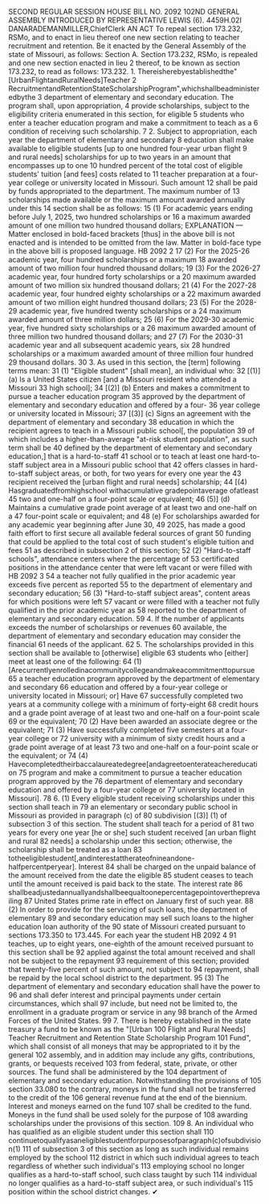 SECOND REGULAR SESSION
HOUSE BILL NO. 2092
102ND GENERAL ASSEMBLY
INTRODUCED BY REPRESENTATIVE LEWIS (6).
4459H.02I DANARADEMANMILLER,ChiefClerk
AN ACT
To repeal section 173.232, RSMo, and to enact in lieu thereof one new section relating to
teacher recruitment and retention.
Be it enacted by the General Assembly of the state of Missouri, as follows:
Section A. Section 173.232, RSMo, is repealed and one new section enacted in lieu
2 thereof, to be known as section 173.232, to read as follows:
173.232. 1. Thereisherebyestablishedthe"[UrbanFlightandRuralNeeds]Teacher
2 RecruitmentandRetentionStateScholarshipProgram",whichshallbeadministeredbythe
3 department of elementary and secondary education. The program shall, upon appropriation,
4 provide scholarships, subject to the eligibility criteria enumerated in this section, for eligible
5 students who enter a teacher education program and make a commitment to teach as a
6 condition of receiving such scholarship.
7 2. Subject to appropriation, each year the department of elementary and secondary
8 education shall make available to eligible students [up to one hundred four-year urban flight
9 and rural needs] scholarships for up to two years in an amount that encompasses up to one
10 hundred percent of the total cost of eligible students' tuition [and fees] costs related to
11 teacher preparation at a four-year college or university located in Missouri. Such amount
12 shall be paid by funds appropriated to the department. The maximum number of
13 scholarships made available or the maximum amount awarded annually under this
14 section shall be as follows:
15 (1) For academic years ending before July 1, 2025, two hundred scholarships or
16 a maximum awarded amount of one million two hundred thousand dollars;
EXPLANATION — Matter enclosed in bold-faced brackets [thus] in the above bill is not enacted and is
intended to be omitted from the law. Matter in bold-face type in the above bill is proposed language.
HB 2092 2
17 (2) For the 2025-26 academic year, four hundred scholarships or a maximum
18 awarded amount of two million four hundred thousand dollars;
19 (3) For the 2026-27 academic year, four hundred forty scholarships or a
20 maximum awarded amount of two million six hundred thousand dollars;
21 (4) For the 2027-28 academic year, four hundred eighty scholarships or a
22 maximum awarded amount of two million eight hundred thousand dollars;
23 (5) For the 2028-29 academic year, five hundred twenty scholarships or a
24 maximum awarded amount of three million dollars;
25 (6) For the 2029-30 academic year, five hundred sixty scholarships or a
26 maximum awarded amount of three million two hundred thousand dollars; and
27 (7) For the 2030-31 academic year and all subsequent academic years, six
28 hundred scholarships or a maximum awarded amount of three million four hundred
29 thousand dollars.
30 3. As used in this section, the [term] following terms mean:
31 (1) "Eligible student" [shall mean], an individual who:
32 [(1)] (a) Is a United States citizen [and a Missouri resident who attended a Missouri
33 high school];
34 [(2)] (b) Enters and makes a commitment to pursue a teacher education program
35 approved by the department of elementary and secondary education and offered by a four-
36 year college or university located in Missouri;
37 [(3)] (c) Signs an agreement with the department of elementary and secondary
38 education in which the recipient agrees to teach in a Missouri public school[, the population
39 of which includes a higher-than-average "at-risk student population", as such term shall be
40 defined by the department of elementary and secondary education,] that is a hard-to-staff
41 school or to teach at least one hard-to-staff subject area in a Missouri public school that
42 offers classes in hard-to-staff subject areas, or both, for two years for every one year the
43 recipient received the [urban flight and rural needs] scholarship;
44 [(4) Hasgraduatedfromhighschool withacumulative gradepointaverage ofatleast
45 two and one-half on a four-point scale or equivalent;
46 (5)] (d) Maintains a cumulative grade point average of at least two and one-half on a
47 four-point scale or equivalent; and
48 (e) For scholarships awarded for any academic year beginning after June 30,
49 2025, has made a good faith effort to first secure all available federal sources of grant
50 funding that could be applied to the total cost of such student's eligible tuition and fees
51 as described in subsection 2 of this section;
52 (2) "Hard-to-staff schools", attendance centers where the percentage of
53 certificated positions in the attendance center that were left vacant or were filled with
HB 2092 3
54 a teacher not fully qualified in the prior academic year exceeds five percent as reported
55 to the department of elementary and secondary education;
56 (3) "Hard-to-staff subject areas", content areas for which positions were left
57 vacant or were filled with a teacher not fully qualified in the prior academic year as
58 reported to the department of elementary and secondary education.
59 4. If the number of applicants exceeds the number of scholarships or revenues
60 available, the department of elementary and secondary education may consider the financial
61 needs of the applicant.
62 5. The scholarships provided in this section shall be available to [otherwise] eligible
63 students who [either] meet at least one of the following:
64 (1) [Arecurrentlyenrolledinacommunitycollegeandmakeacommitmenttopursue
65 a teacher education program approved by the department of elementary and secondary
66 education and offered by a four-year college or university located in Missouri; or] Have
67 successfully completed two years at a community college with a minimum of forty-eight
68 credit hours and a grade point average of at least two and one-half on a four-point scale
69 or the equivalent;
70 (2) Have been awarded an associate degree or the equivalent;
71 (3) Have successfully completed five semesters at a four-year college or
72 university with a minimum of sixty credit hours and a grade point average of at least
73 two and one-half on a four-point scale or the equivalent; or
74 (4) Havecompletedtheirbaccalaureatedegree[andagreetoenterateachereducation
75 program and make a commitment to pursue a teacher education program approved by the
76 department of elementary and secondary education and offered by a four-year college or
77 university located in Missouri].
78 6. (1) Every eligible student receiving scholarships under this section shall teach in
79 an elementary or secondary public school in Missouri as provided in paragraph (c) of
80 subdivision [(3)] (1) of subsection 3 of this section. The student shall teach for a period of
81 two years for every one year [he or she] such student received [an urban flight and rural
82 needs] a scholarship under this section; otherwise, the scholarship shall be treated as a loan
83 totheeligiblestudent[,andinterestattherateofnineandone-halfpercentperyear]. Interest
84 shall be charged on the unpaid balance of the amount received from the date the eligible
85 student ceases to teach until the amount received is paid back to the state. The interest rate
86 shallbeadjustedannuallyandshallbeequaltoonepercentagepointovertheprevailing
87 United States prime rate in effect on January first of such year.
88 (2) In order to provide for the servicing of such loans, the department of elementary
89 and secondary education may sell such loans to the higher education loan authority of the
90 state of Missouri created pursuant to sections 173.350 to 173.445. For each year the student
HB 2092 4
91 teaches, up to eight years, one-eighth of the amount received pursuant to this section shall be
92 applied against the total amount received and shall not be subject to the repayment
93 requirement of this section; provided that twenty-five percent of such amount, not subject to
94 repayment, shall be repaid by the local school district to the department.
95 (3) The department of elementary and secondary education shall have the power to
96 and shall defer interest and principal payments under certain circumstances, which shall
97 include, but need not be limited to, the enrollment in a graduate program or service in any
98 branch of the Armed Forces of the United States.
99 7. There is hereby established in the state treasury a fund to be known as the "[Urban
100 Flight and Rural Needs] Teacher Recruitment and Retention State Scholarship Program
101 Fund", which shall consist of all moneys that may be appropriated to it by the general
102 assembly, and in addition may include any gifts, contributions, grants, or bequests received
103 from federal, state, private, or other sources. The fund shall be administered by the
104 department of elementary and secondary education. Notwithstanding the provisions of
105 section 33.080 to the contrary, moneys in the fund shall not be transferred to the credit of the
106 general revenue fund at the end of the biennium. Interest and moneys earned on the fund
107 shall be credited to the fund. Moneys in the fund shall be used solely for the purpose of
108 awarding scholarships under the provisions of this section.
109 8. An individual who has qualified as an eligible student under this section shall
110 continuetoqualifyasaneligiblestudentforpurposesofparagraph(c)ofsubdivision(1)
111 of subsection 3 of this section as long as such individual remains employed by the school
112 district in which such individual agrees to teach regardless of whether such individual's
113 employing school no longer qualifies as a hard-to-staff school, such class taught by such
114 individual no longer qualifies as a hard-to-staff subject area, or such individual's
115 position within the school district changes.
✔